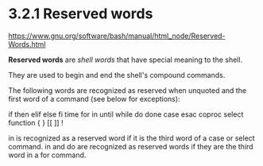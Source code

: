 # 3.2.1 Reserved words

https://www.gnu.org/software/bash/manual/html_node/Reserved-Words.html

**Reserved words** are *shell words* that have special meaning to the shell.



They are used to begin and end the shell's compound commands.

The following words are recognized as reserved when unquoted and the first word of a command (see below for exceptions):

if
then
elif
else
fi
time
for
in
until
while
do
done
case
esac
coproc
select
function
{
}
[[
]]
!

in is recognized as a reserved word if it is the third word of a case or select command. in and do are recognized as reserved words if they are the third word in a for command.
